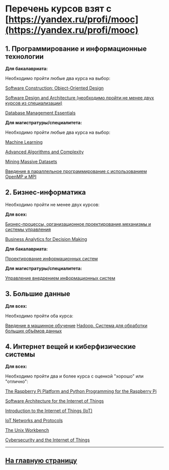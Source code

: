 # Перечень курсов взят с [https://yandex.ru/profi/mooc](https://yandex.ru/profi/mooc)

## **1. Программирование и информационные технологии**

**Для бакалавриата:**

Необходимо пройти любые два курса на выбор:

[Software Construction: Object-Oriented Design](https://www.edx.org/course/software-construction-object-oriented-design#!)

[Software Design and Architecture (необходимо пройти не менее двух курсов из специализации)](https://www.coursera.org/specializations/software-design-architecture)

[Database Management Essentials](https://www.coursera.org/learn/database-management?action=enroll)

**Для магистратуры/специалитета:**

Необходимо пройти любые два курса на выбор:

[Machine Learning](https://www.coursera.org/learn/machine-learning#)

[Advanced Algorithms and Complexity](https://www.coursera.org/learn/advanced-algorithms-and-complexity)

[Mining Massive Datasets](https://online.stanford.edu/courses/soe-ycs0007-mining-massive-data-sets)

[Введение в параллельное программирование с использованием OpenMP и MPI](https://www.coursera.org/learn/parallelnoye-programmirovaniye)


## **2. Бизнес-информатика**

Необходимо пройти не менее двух курсов:

**Для всех:**

[Бизнес-процессы, организационное проектирование,механизмы и системы управления](https://www.coursera.org/learn/systems-engineering-4)

[Business Analytics for Decision Making](https://www.coursera.org/learn/business-analytics-decision-making)

**Для бакалавриата:**

[Проектирование информационных систем](https://www.intuit.ru/studies/courses/2195/55/info)

**Для магистратуры/специалитета:**

[Управление внедрением информационных систем](https://www.intuit.ru/studies/courses/1177/247/info)

## **3. Большие данные**

**Для всех:**

Необходимо пройти оба курса:

[Введение в машинное обучение](https://www.coursera.org/learn/vvedenie-mashinnoe-obuchenie)
[Hadoop. Система для обработки больших объёмов данных](https://stepik.org/course/150/)

## **4. Интернет вещей и киберфизические системы**

**Для всех:**

Необходимо пройти два и более курса с оценкой "хорошо" или "отлично":

[The Raspberry Pi Platform and Python Programming for the Raspberry Pi](https://www.coursera.org/learn/raspberry-pi-platform)

[Software Architecture for the Internet of Things](https://www.coursera.org/learn/iot-software-architecture)

[Introduction to the Internet of Things (IoT)](https://www.edx.org/course/introduction-to-the-internet-of-things-iot)

[IoT Networks and Protocols](https://www.edx.org/course/iot-networks-and-protocols)

[The Unix Workbench](https://www.coursera.org/learn/unix)

[Cybersecurity and the Internet of Things](https://www.coursera.org/learn/iot-cyber-security)


---
## [На главную страницу](articles)